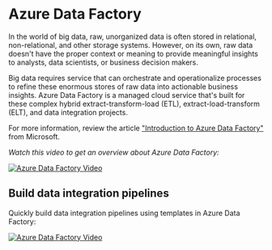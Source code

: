 # Azure Data Factory

In the world of big data, raw, unorganized data is often stored in relational, non-relational, and other storage systems. However, on its own, raw data doesn't have the proper context or meaning to provide meaningful insights to analysts, data scientists, or business decision makers.

Big data requires service that can orchestrate and operationalize processes to refine these enormous stores of raw data into actionable business insights. Azure Data Factory is a managed cloud service that's built for these complex hybrid extract-transform-load (ETL), extract-load-transform (ELT), and data integration projects.

For more information, review the article ["Introduction to Azure Data Factory"](https://docs.microsoft.com/de-de/azure/data-factory/introduction) from Microsoft.

*Watch this video to get an overview about Azure Data Factory:*

[![Azure Data Factory Video](https://img.youtube.com/vi/XnePgjGT8yw/0.jpg)](https://www.youtube.com/watch?v=XnePgjGT8yw)


## Build data integration pipelines

Quickly build data integration pipelines using templates in Azure Data Factory:

[![Azure Data Factory Video](https://img.youtube.com/vi/X4daOsPDux8/0.jpg)](https://www.youtube.com/watch?v=X4daOsPDux8)
